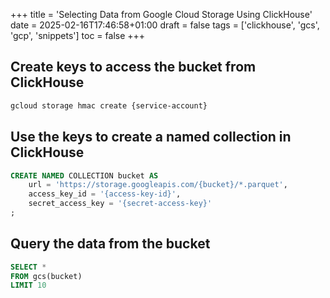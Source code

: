 +++
title = 'Selecting Data from Google Cloud Storage Using ClickHouse'
date = 2025-02-16T17:46:58+01:00
draft =  false
tags = ['clickhouse', 'gcs', 'gcp', 'snippets']
toc = false
+++


## Create keys to access the bucket from ClickHouse
```bash
gcloud storage hmac create {service-account}
```


## Use the keys to create a named collection in ClickHouse
```sql
CREATE NAMED COLLECTION bucket AS
    url = 'https://storage.googleapis.com/{bucket}/*.parquet',
    access_key_id = '{access-key-id}',
    secret_access_key = '{secret-access-key}'
;
```


## Query the data from the bucket
```sql
SELECT *
FROM gcs(bucket)
LIMIT 10
```
